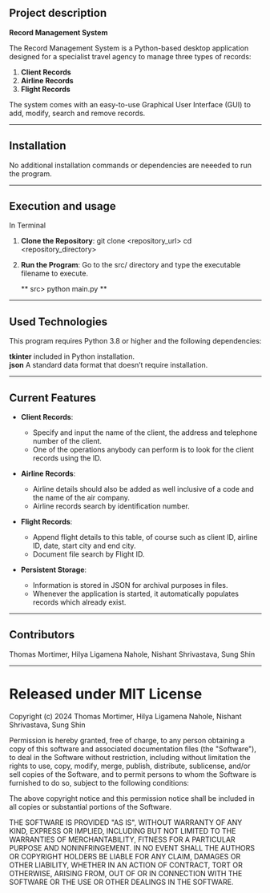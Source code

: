 ## Project description

**Record Management System**

The Record Management System is a Python-based desktop application designed for a specialist travel agency to manage three types of records:
1. **Client Records**
2. **Airline Records**
3. **Flight Records**

The system comes with an easy-to-use Graphical User Interface (GUI) to add, modify, search and remove records.

---
## Installation

No additional installation commands or dependencies are neeeded to run the program. 

---
## Execution and usage

In Terminal

1. **Clone the Repository**:
   git clone <repository_url>
   cd <repository_directory>

2. **Run the Program**: 
   Go to the src/ directory and type the executable filename to execute. 

   ** src> python main.py **

---
## Used Technologies

This program requires Python 3.8 or higher and the following dependencies:

**tkinter** included in Python installation.\
**json** A standard data format that doesn’t require installation.

---
## Current Features

- **Client Records**:
  - Specify and input the name of the client, the address and telephone number of the client.
  - One of the operations anybody can perform is to look for the client records using the ID.

- **Airline Records**:
  - Airline details should also be added as well inclusive of a code and the name of the air company.
  - Airline records search by identification number.

- **Flight Records**:
  - Append flight details to this table, of course such as client ID, airline ID, date, start city and end city.
  - Document file search by Flight ID.

- **Persistent Storage**:
  - Information is stored in JSON for archival purposes in files.
  - Whenever the application is started, it automatically populates records which already exist.

---
## Contributors

Thomas Mortimer, Hilya Ligamena Nahole, Nishant Shrivastava, Sung Shin

---
# Released under MIT License

Copyright (c) 2024 Thomas Mortimer, Hilya Ligamena Nahole, Nishant Shrivastava, Sung Shin

Permission is hereby granted, free of charge, to any person obtaining a copy of this software and associated documentation files (the "Software"), to deal in the Software without restriction, including without limitation the rights to use, copy, modify, merge, publish, distribute, sublicense, and/or sell copies of the Software, and to permit persons to whom the Software is furnished to do so, subject to the following conditions:

The above copyright notice and this permission notice shall be included in all copies or substantial portions of the Software.

THE SOFTWARE IS PROVIDED "AS IS", WITHOUT WARRANTY OF ANY KIND, EXPRESS OR IMPLIED, INCLUDING BUT NOT LIMITED TO THE WARRANTIES OF MERCHANTABILITY, FITNESS FOR A PARTICULAR PURPOSE AND NONINFRINGEMENT. IN NO EVENT SHALL THE AUTHORS OR COPYRIGHT HOLDERS BE LIABLE FOR ANY CLAIM, DAMAGES OR OTHER LIABILITY, WHETHER IN AN ACTION OF CONTRACT, TORT OR OTHERWISE, ARISING FROM, OUT OF OR IN CONNECTION WITH THE SOFTWARE OR THE USE OR OTHER DEALINGS IN THE SOFTWARE.